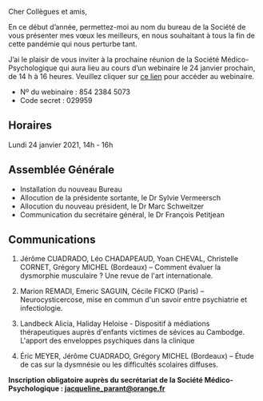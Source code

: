 Cher Collègues et amis,

En ce début d’année, permettez-moi au nom du bureau de la Société de vous présenter mes vœux les meilleurs, en nous souhaitant à tous la fin de cette pandémie qui nous perturbe tant.

J’ai le plaisir de vous inviter à la prochaine réunion de la Société Médico-Psychologique qui aura lieu au cours d’un webinaire le 24 janvier prochain, de 14 h à 16 heures. Veuillez cliquer sur [ce lien](https://us02web.zoom.us/j/85423845073?pwd=cDI2MjRreUVUemFaZFVRRE5ieDIzdz09) pour accéder au webinaire.
- Nº du webinaire : 854 2384 5073
- Code secret : 029959

## Horaires
Lundi 24 janvier 2021, 14h - 16h

## Assemblée Générale
- Installation du nouveau Bureau
- Allocution de la présidente sortante, le Dr Sylvie Vermeersch
- Allocution du nouveau président, le Dr Marc Schweitzer
- Communication du secrétaire général, le Dr François Petitjean

## Communications

1. Jérôme CUADRADO, Léo CHADAPEAUD, Yoan CHEVAL, Christelle CORNET, Grégory MICHEL (Bordeaux) – Comment évaluer la dysmorphie musculaire ? Une revue de l'art internationale.

2. Marion REMADI, Emeric SAGUIN, Cécile FICKO (Paris) – Neurocysticercose, mise en commun d'un savoir entre psychiatrie et infectiologie.

3. Landbeck Alicia, Haliday Heloise - Dispositif à médiations thérapeutiques auprès d'enfants victimes de sévices au Cambodge. L'apport des enveloppes psychiques dans la clinique

4. Éric MEYER, Jérôme CUADRADO, Grégory MICHEL (Bordeaux) – Étude de cas sur la dysmnésie ou les difficultés scolaires diffuses.

**Inscription obligatoire auprès du secrétariat de la Société Médico-Psychologique : jacqueline_parant@orange.fr**
